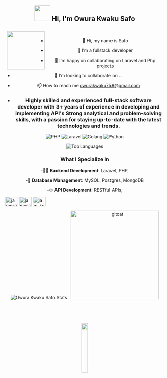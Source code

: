 <h2 align="center" dir="auto">
<img
src="/hand.png" width="50">  Hi, I'm Owura Kwaku Safo 
</h2>

 <img src="https://i.pinimg.com/originals/2e/5c/72/2e5c72d2e357c97df0cbd6d63e782989.gif" align="left" width="120" hspace="5" vspace="10">&nbsp;&nbsp;<div align="center">


- 👋 Hi, my name is Safo
- 👀 I’m a fullstack developer
- 🌱 I’m happy on collaborating on Laravel and Php projects
- 💞️ I’m looking to collaborate on ...
- 📫 How to reach me owurakwaku758@gmail.com

- <h3 align="center">Highly skilled and experienced full-stack software developer with 3+ years of experience in developing and implementing API's  Strong analytical and problem-solving skills, with a passion for staying up-to-date with the latest technologies and trends.</h3>


![PHP](https://img.shields.io/badge/Code-PHP-blue)
![Laravel](https://img.shields.io/badge/Framework-Laravel-red)
![Golang](https://img.shields.io/badge/Code-Golang-blue)
![Python](https://img.shields.io/badge/Code-Python-blue)

![Top Languages](https://github-readme-stats.vercel.app/api/top-langs/?username=Owuraku22&layout=compact)


### What I Specialize In

-👨‍💻 **Backend Development**: Laravel, PHP,

-💽 **Database Management**: MySQL, Postgres, MongoDB

-⚙️ **API Development**: RESTful APIs, 


<p align="left">
<a href="https://x.com/AfriG_1" target="blank"><img align="center" src="https://raw.githubusercontent.com/rahuldkjain/github-profile-readme-generator/master/src/images/icons/Social/twitter.svg" alt="jameszokah" height="30" width="40" /></a>
<a href="https://linkedin.com/in/owura-kwaku-safo-8277b336/" target="blank"><img align="center" src="https://raw.githubusercontent.com/rahuldkjain/github-profile-readme-generator/master/src/images/icons/Social/linked-in-alt.svg" alt="jameszokah" height="30" width="40" /></a>
<a href="https://instagram.com/african_god_" target="blank"><img align="center" src="https://raw.githubusercontent.com/rahuldkjain/github-profile-readme-generator/master/src/images/icons/Social/instagram.svg" alt="jam_kyn_z" height="30" width="40" /></a>
</p>

  
![Owura Kwaku Safo Stats](https://github-readme-stats.vercel.app/api?username=Owuraku22&show_icons=true)  &nbsp;&nbsp;<img src="https://i.ibb.co/N6KtFTw/femalecodertocat.png" alt="gitcat" style=" margin-top: 0px; margin-bottom: 0px; padding-bottom: 0px; padding-top: 0px;" width="280px" />

 <h1 align="center">
   <br/>
    
  
  <img src="https://media.giphy.com/media/jpVnC65DmYeyRL4LHS/giphy.gif" width="20%">
</h1>
